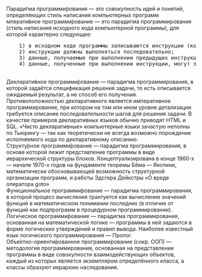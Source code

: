 Паради́гма программи́рования — это совокупность идей и понятий, определяющих стиль написания компьютерных программ <br>
мперати́вное программи́рование — это парадигма программирования (стиль написания исходного кода компьютерной программы), для которой характерно следующее:
<pre>
    1) в исходном коде программы записываются инструкции (команды);
    2) инструкции должны выполняться последовательно;
    3) данные, получаемые при выполнении предыдущих инструкций, могут читаться из памяти последующими инструкциями;
    4) данные, полученные при выполнении инструкции, могут записываться в память
</pre>
<br>
Декларати́вное программи́рование — парадигма программирования, в которой задаётся спецификация решения задачи, то есть описывается ожидаемый результат, а не способ его получения. Противоположностью декларативного является императивное программирование, при котором на том или ином уровне детализации требуется описание последовательности шагов для решения задачи. В качестве примеров декларативных языков обычно приводят HTML и SQL. 
«Чисто декларативные» компьютерные языки зачастую неполны по Тьюрингу — так как теоретически не всегда возможно порождение исполняемого кода по декларативному описанию. <br>
Структу́рное программи́рование — парадигма программирования, в основе которой лежит представление программы в виде иерархической структуры блоков. Концептуализирована в конце 1960-х — начале 1970-х годов на фундаменте теоремы Бёма — Якопини, математически обосновывающей возможность структурной организации программ, и работы Эдсгера Дейкстры «О вреде оператора goto» <br>
Функциона́льное программи́рование — парадигма программирования, в которой процесс вычисления трактуется как вычисление значений функций в математическом понимании последних (в отличие от функций как подпрограмм в процедурном программировании). <br>
Логи́ческое программи́рование — парадигма программирования, основанная на математической логике — программы в ней задаются в форме логических утверждений и правил вывода. Наиболее известный язык логического программирования — Пролог.
<br>
Объе́ктно-ориенти́рованное программи́рование (сокр. ООП) — методология программирования, основанная на представлении программы в виде совокупности взаимодействующих объектов, каждый из которых является экземпляром определённого класса, а классы образуют иерархию наследования. 
<br>
